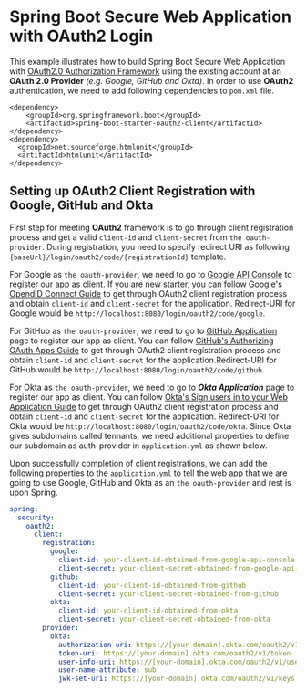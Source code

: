 # Spring Boot Secure Web Application with OAuth2 Login

This example illustrates how to build Spring Boot Secure Web Application with [OAuth2.0 Authorization Framework](https://tools.ietf.org/html/rfc6749#section-4.1) using the existing account at an **OAuth 2.0 Provider** *(e.g. Google, GitHub and Okta)*. In order to use **OAuth2** authentication, we need to add following dependencies to `pom.xml` file.

```maven
<dependency>
    <groupId>org.springframework.boot</groupId>
    <artifactId>spring-boot-starter-oauth2-client</artifactId>
</dependency>
<dependency>
  <groupId>net.sourceforge.htmlunit</groupId>
  <artifactId>htmlunit</artifactId>
</dependency>
```

## Setting up OAuth2 Client Registration with Google, GitHub and Okta

First step for meeting **OAuth2** framework is to go through client registration process and get a valid `client-id` and `client-secret` from `the oauth-provider`. During registration, you need to specify redirect URI as following `{baseUrl}/login/oauth2/code/{registrationId}` template.

For Google as `the oauth-provider`, we need to go to [Google API Console](https://console.developers.google.com/) to register our app as client. If you are new starter, you can follow [Google's OpendID Connect Guide](https://developers.google.com/identity/protocols/OpenIDConnect) to get through OAuth2 client registration process and obtain `client-id` and `client-secret` for the application. Redirect-URI for Google would be `http://localhost:8080/login/oauth2/code/google`.

For GitHub as `the oauth-provider`, we need to go to [GitHub Application](https://github.com/settings/applications/new) page to register our app as client. You can follow [GitHub's Authorizing OAuth Apps Guide](https://developer.github.com/apps/building-oauth-apps/authorizing-oauth-apps/#web-application-flow) to get through OAuth2 client registration process and obtain `client-id` and `client-secret` for the application.Redirect-URI for GitHub would be `http://localhost:8080/login/oauth2/code/github`.

For Okta as `the oauth-provider`, we need to go to ***Okta Application*** page to register our app as client. You can follow [Okta's Sign users in to your Web Application Guide](https://developer.okta.com/docs/guides/sign-into-web-app/springboot/create-okta-application/) to get through OAuth2 client registration process and obtain `client-id` and `client-secret` for the application. Redirect-URI for Okta would be `http://localhost:8080/login/oauth2/code/okta`. Since Okta gives subdomains called tennants, we need additional properties to define our subdomain as auth-provider in `application.yml` as shown below.

Upon successfully completion of client registrations, we can add the following properties to the `application.yml` to tell the web app that we are going to use Google, GitHub and Okta as an `the oauth-provider` and rest is upon Spring.

```yaml
spring:
  security:
    oauth2:
      client:
        registration:
          google:
            client-id: your-client-id-obtained-from-google-api-console
            client-secret: your-client-secret-obtained-from-google-api-console
          github:
            client-id: your-client-id-obtained-from-github
            client-secret: your-client-secret-obtained-from-github
          okta:
            client-id: your-client-id-obtained-from-okta
            client-secret: your-client-secret-obtained-from-okta
        provider:
          okta:
            authorization-uri: https://[your-domain].okta.com/oauth2/v1/authorize
            token-uri: https://[your-domain].okta.com/oauth2/v1/token
            user-info-uri: https://[your-domain].okta.com/oauth2/v1/userinfo
            user-name-attribute: sub
            jwk-set-uri: https://[your-domain].okta.com/oauth2/v1/keys
```
